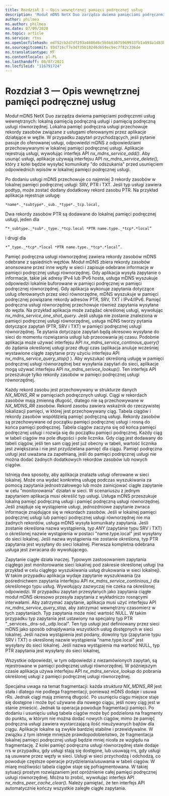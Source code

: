```yaml
---
title: Rozdział 3 — Opis wewnętrznej pamięci podręcznej usług
description: 'Moduł mDNS NetX Duo zarządza dwiema pamięciami podręcznmi usług wewnętrznych: lokalną pamięcią podręczną usługi i pamięcią podręczną usługi równorzędnej.'
author: philmea
ms.author: philmea
ms.date: 07/09/2020
ms.topic: article
ms.service: rtos
ms.openlocfilehash: edf52cb2d7df293a4606d6c5b5b63075969933fb1a093a1d83b91b2709c08f0c
ms.sourcegitcommit: 93d716cf7e3d735b18246d659ec9ec7f82c336de
ms.translationtype: MT
ms.contentlocale: pl-PL
ms.lasthandoff: 08/07/2021
ms.locfileid: "116791724"
---
```

# <a name="chapter-3---description-of-internal-service-cache"></a>Rozdział 3 — Opis wewnętrznej pamięci podręcznej usług

Moduł mDNS NetX Duo zarządza dwiema pamięciami podręcznmi usług wewnętrznych: lokalną pamięcią podręczną usługi i pamięcią podręczną usługi równorzędnej. Lokalna pamięć podręczna usługi przechowuje rekordy zasobów związane z usługami oferowanymi przez aplikacje działające w węźle. W przypadku zapytań przychodzących, jeśli pytanie pasuje do oferowanej usługi, odpowiedzi mDNS z odpowiedziami przechowywanymi w lokalnej pamięci podręcznej usługi. Aplikacje rejestrują usługi, wywołując interfejs API *nx_mdns_service_add()*. Aby usunąć usługi, aplikacje używają interfejsu API *nx_mdns_service_delete(),* który z kolei będzie wysyłać komunikaty "do odszukania" przed usunięciem odpowiednich wpisów w lokalnej pamięci podręcznej usługi.

Po dodaniu usługi mDNS przechowuje co najmniej 3 rekordy zasobów w lokalnej pamięci podręcznej usługi: SRV, PTR i TXT. Jeśli typ usługi zawiera podtyp, może zostać dodany dodatkowy rekord zasobu PTR. Na przykład aplikacja rejestruje usługę:

```
*name*._*subtype*._sub._*type*._tcp.local,
```

Dwa rekordy zasobów PTR są dodawane do lokalnej pamięci podręcznej usługi, jeden dla

```
“*_subtype._*sub*._type._*tcp.local *PTR name.type._*tcp*.*local”
```

i drugi dla

```
*“_type._*tcp*.*local *PTR name.type._*tcp*.*local”.
```

Pamięć podręczna usługi równorzędnej zawiera rekordy zasobów mDNS odebrane z sąsiednich węzłów. Moduł mDNS zbiera rekordy zasobów anonsowane przez inne węzły w sieci i zapisuje odebrane informacje w pamięci podręcznej usługi równorzędnej. Gdy aplikacja wysyła zapytanie o informacje, takie jak adresy IPv4 lub IPv6 hosta, usługa mDNS wyszukuje odpowiedzi lokalnie buforowane w pamięci podręcznej w pamięci podręcznej równorzędnej. Gdy aplikacja wykonuje zapytania dotyczące usług oferowanych przez sieci równorzędne, mDNS wyszukuje w pamięci podręcznej powiązane rekordy adresów PTR, SRV, TXT i IPv4/IPv6. Pamięć podręczna usługi równorzędnej przechowuje również zapytania wysyłane do węzła. Na przykład aplikacja może zażądać określonej usługi, wywołując *nx_mdns_service_one_shot_query.* Jeśli usługa nie zostanie znaleziona w pamięci podręcznej usługi równorzędnej, usługa mDNS tworzy pytania dotyczące zapytań (PTR, SRV i TXT) w pamięci podręcznej usługi równorzędnej. Te pytania dotyczące zapytań będą okresowo wysyłane do sieci do momentu rozwiązania usługi lub przeoowania jej czasu. Podobnie aplikacja może używać interfejsu API *nx_mdns_service_continous_query()* do żądania określonej usługi przez długi czas (aplikacja anuluje wcześniej wystawione ciągłe zapytanie przy użyciu interfejsu API *nx_mdns_service_query_stop()* ). Aby wyszukać określoną usługę w pamięci podręcznej usługi równorzędnej bez wysyłania zapytań do sieci, aplikacje mogą używać interfejsu API *nx_mdns_serivce_lookup().* Ten interfejs API przeszukuje tylko rekordy zasobów w pamięci podręcznej usługi równorzędnej.

Każdy rekord zasobu jest przechowywany w strukturze danych *NX_MDNS_RR* w pamięciach podręcznych usługi. Ciągi w rekordach zasobów mają zmienną długość, dlatego nie są przechowywane w *NX_MDNS_RR* zasobów. Rekord zasobu zawiera wskaźnik do rzeczywistej lokalizacji pamięci, w której jest przechowywany ciąg. Tabela ciągów i rekordy zasobów współdzielą pamięć podręczną usługi. Rekordy zasobów są przechowywane od początku pamięci podręcznej usługi i rosną do końca pamięci podręcznej. Tabela ciągów zaczyna się od końca pamięci podręcznej usługi i rozwija się do początku pamięci podręcznej. Każdy ciąg w tabeli ciągów ma pole długości i pole licznika. Gdy ciąg jest dodawany do tabeli ciągów, jeśli ten sam ciąg jest już obecny w tabeli, wartość licznika jest zwiększana i nie jest przydzielana pamięć dla ciągu. Pamięć podręczna usługi jest uważana za zapełnianą, jeśli do pamięci podręcznej usługi nie można dodać żadnych dodatkowych rekordów zasobów lub nowych ciągów.

Istnieją dwa sposoby, aby aplikacja znalazła usługi oferowane w sieci lokalnej. Może ona wydać konkretną usługę podczas wyszukiwania za pomocą zapytania jednostrzałowego lub może zainicjować ciągłe zapytanie w celu "monitorowania" działań w sieci. W scenariuszu z jednym zapytaniem aplikacja musi określić typ usługi. Usługa mDNS przeszukuje lokalną pamięć podręczną usługi i pamięć podręczną usługi równorzędnej. Jeśli znajduje się wystąpienie usługi, jednozdniowe zapytanie zwraca informacje znajdujące się w rekordach zasobów. Jeśli w lokalnej pamięci podręcznej usługi lub pamięci podręcznej usługi równorzędnej nie ma żadnych rekordów, usługa mDNS wysyła komunikaty zapytania. Jeśli zostanie określona nazwa wystąpienia, typ *ANY* (zapytanie typu SRV i TXT) o określonej nazwie wystąpienia w postaci "name.type.local" jest wysyłany do sieci lokalnej. Jeśli nazwa wystąpienia nie zostanie określona, typ PTR zapytania jest wysyłany do sieci lokalnej. Pierwsza kompletna odebrana usługa jest zwracana do wywołującego.

Zapytanie ciągłe działa inaczej. Typowym zastosowaniem zapytania ciągłego jest monitorowanie sieci lokalnej pod zakresie określonej usługi (na przykład w celu ciągłego wyszukiwania usług drukowania w sieci lokalnej). W takim przypadku aplikacja wydaje zapytanie wyszukiwania (za pośrednictwem zapytania interfejsu API *nx_mdns_service_continious_)* dla określonego typu usług. Wywołujący zazwyczaj nie czeka na określonej odpowiedzi. W przypadku zapytań przesyłanych jako zapytania ciągłe moduł mDNS okresowo przesyła zapytania z wykładniczo rosnącymi interwałami. Aby zatrzymać zapytanie, aplikacja musi użyć interfejsu API *nx_mdns_service_query_stop,* aby zatrzymać wewnętrzny czasomierz w tych zapytaniach. Typ zapytania może mieć wartość NULL. W takim przypadku typ zapytania jest ustawiony na specjalny typ PTR "_services._dns-sd._udp.local". Ten typ usługi jest definiowany przez sieci mDNS jako sposób odnajdywania wszystkich usług dostępnych w sieci lokalnej. Jeśli nazwa wystąpienia jest podany, dowolny typ (zapytanie typu SRV i TXT) o określonej nazwie wystąpienia "name.type.local" jest wysyłany do sieci lokalnej. Jeśli nazwa wystąpienia ma wartość NULL, typ PTR zapytania jest wysyłany do sieci lokalnej,

Wszystkie odpowiedzi, w tym odpowiedzi z niezamówionych zapytań, są rejestrowane w pamięci podręcznej usługi równorzędnej. W późniejszym czasie aplikacja używa interfejsu API *nx_mdns_service_lookup* do pobrania określonej usługi z pamięci podręcznej usługi równorzędnej.

Specjalna uwaga na temat fragmentacji: każda *struktura NX_MDNS_RR* jest stała i dlatego nie podlega fragmentacji, ponieważ mDNS dodaje i usuwa rRs. Jednak ciągi mają zmienną długość. Po usunięciu ciągu miejsce staje się dostępne i może być używane dla nowego ciągu, jeśli nowy ciąg jest w stanie zmieścić. Jednak ta operacja powoduje fragmentacji pamięci. Po dodaniu i usunięciu usług tabela ciągów może być podzielona na fragmenty do punktu, w którym nie można dodać nowych ciągów, mimo że pamięć podręczna usługi zawiera wystarczającą ilość nieużywanych bajtów dla ciągu. Aplikacje lokalne są zwykle bardziej stabilne i przewidywalne. W związku z tym istnieje mniejsze prawdopodobieństwo, że fragmentacja lokalnej pamięci podręcznej usługi będzie mniej niosła ze względu na fragmentację. Z kolei pamięć podręczna usługi równorzędnej stale dodaje rrs w przypadku, gdy usługi stają się dostępne, lub usuwają rrs, gdy usługi są usuwane przez węzły w sieci. Usługi w sieci przychodzą i odchodzą, co powoduje częstsze operacje przydzielania/usuwania w tabeli ciągów. W miarę możliwości tabela ciągów staje się pofragmentowana. W takiej sytuacji prostym rozwiązaniem jest opróżnienie całej pamięci podręcznej usługi równorzędnej. Można to zrobić, wywołując interfejs API *nx_mdns_peer_cache_clear().* Należy pamiętać, że ten interfejs API automatycznie kończy wszystkie zaległe ciągłe zapytania.
